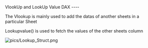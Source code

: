 VlookUp and LookUp Value DAX ----


The Vlookup is mainly used to add the datas of another sheets in a particular Sheet

Lookupvalue() is used to fetch the values of the other sheets column

![pics/Lookup_Struct.png](pics/Lookup_Struct.png)